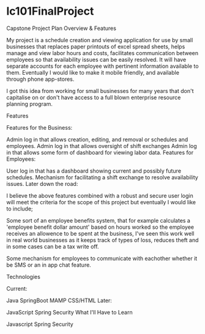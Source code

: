 # lc101FinalProject
Capstone Project Plan
Overview & Features

My project is a schedule creation and viewing application for use by small businesses that replaces paper printouts of excel spread sheets, helps manage and view labor hours and costs, facilitates communication between employees so that availability issues can be easily resolved. It will have separate accounts for each employee with pertinent information available to them. Eventually I would like to make it mobile friendly, and available through phone app-stores.

I got this idea from working for small businesses for many years that don't capitalise on or don't have access to a full blown enterprise resource planning program.

Features

Features for the Business:

Admin log in that allows creation, editing, and removal or schedules and employees.
Admin log in that allows oversight of shift exchanges
Admin log in that allows some form of dashboard for viewing labor data.
Features for Employees:

User log in that has a dashboard showing current and possibly future schedules.
Mechanism for facilitating a shift exchange to resolve availability issues.
Later down the road:

I believe the above features combined with a robust and secure user login will meet the criteria for the scope of this project but eventually I would like to include;

Some sort of an employee benefits system, that for example calculates a 'employee benefit dollar amount' based on hours worked so the employee receives an allowence to be spent at the business, I've seen this work well in real world businesses as it keeps track of types of loss, reduces theft and in some cases can be a tax write off.

Some mechanism for employees to communicate with eachother whether it be SMS or an in app chat feature.

Technologies

Current:

Java
SpringBoot
MAMP
CSS/HTML
Later:

JavaScript
Spring Security
What I'll Have to Learn

Javascript
Spring Security

